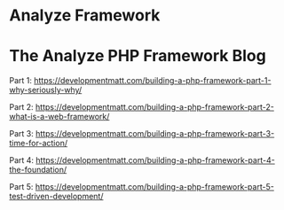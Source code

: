 # Analyze Framework

# The Analyze PHP Framework Blog
Part 1: https://developmentmatt.com/building-a-php-framework-part-1-why-seriously-why/

Part 2: https://developmentmatt.com/building-a-php-framework-part-2-what-is-a-web-framework/

Part 3: https://developmentmatt.com/building-a-php-framework-part-3-time-for-action/

Part 4: https://developmentmatt.com/building-a-php-framework-part-4-the-foundation/

Part 5: https://developmentmatt.com/building-a-php-framework-part-5-test-driven-development/

